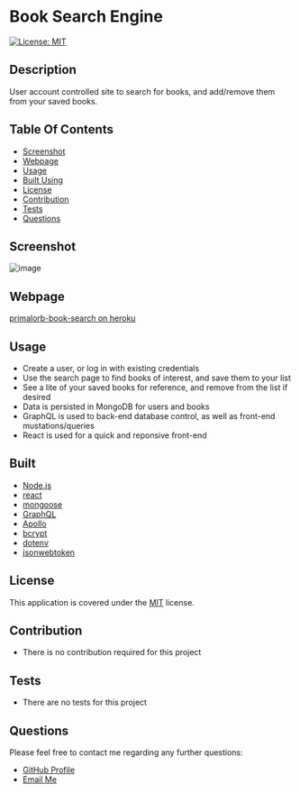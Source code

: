 # Book Search Engine

[![License: MIT](https://img.shields.io/badge/License-MIT-yellow.svg)](https://opensource.org/licenses/MIT)

## Description

User account controlled site to search for books, and add/remove them from your saved books.

## Table Of Contents

- [Screenshot](#screenshot)
- [Webpage](#webpage)
- [Usage](#usage)
- [Built Using](#built)
- [License](#license)
- [Contribution](#contribution)
- [Tests](#tests)
- [Questions](#questions)

## Screenshot
![image](https://user-images.githubusercontent.com/69044956/126084611-bffcfa97-5805-4b8e-9f6a-9d933ce8a659.png)

## Webpage
[primalorb-book-search on heroku](https://primalorb-book-search.herokuapp.com/)

## Usage

- Create a user, or log in with existing credentials
- Use the search page to find books of interest, and save them to your list
- See a lite of your saved books for reference, and remove from the list if desired
- Data is persisted in MongoDB for users and books
- GraphQL is used to back-end database control, as well as front-end mustations/queries
- React is used for a quick and reponsive front-end

## Built

- [Node.js](https://nodejs.org/en/)
- [react](https://reactjs.org/)
- [mongoose](https://www.npmjs.com/package/mongoose)
- [GraphQL](https://graphql.org/)
- [Apollo](https://www.npmjs.com/package/apollo)
- [bcrypt](https://www.npmjs.com/package/bcrypt)
- [dotenv](https://www.npmjs.com/package/dotenv)
- [jsonwebtoken](https://www.npmjs.com/package/jsonwebtoken)

## License

This application is covered under the [MIT](https://opensource.org/licenses/MIT) license.

## Contribution

- There is no contribution required for this project

## Tests

- There are no tests for this project

## Questions

Please feel free to contact me regarding any further questions:

- [GitHub Profile](https://github.com/PrimalOrB)
- [Email Me](mailto://primalorb@gmail.com)
